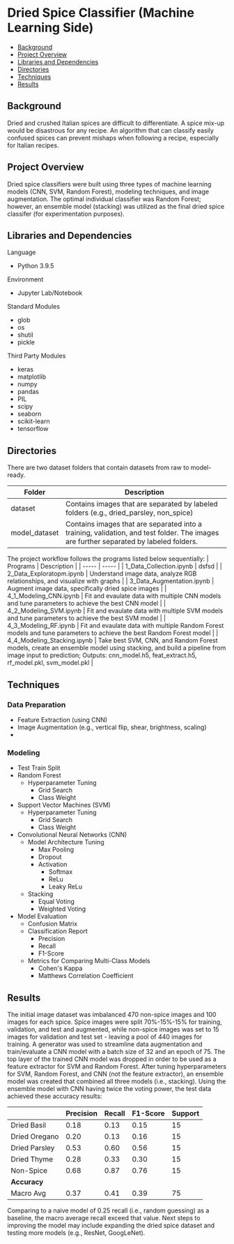 # Dried Spice Classifier (Machine Learning Side)

* [Background](#background)
* [Project Overview](#project-overview)
* [Libraries and Dependencies](#libraries-and-dependencies)
* [Directories](#directories)
* [Techniques](#techniques)
* [Results](#results)

## Background
Dried and crushed Italian spices are difficult to differentiate. A spice mix-up would be disastrous for any recipe. An algorithm that can classify easily confused spices can prevent mishaps when following a recipe, especially for Italian recipes.

## Project Overview
Dried spice classifiers were built using three types of machine learning models (CNN, SVM, Random Forest), modeling techniques, and image augmentation. The optimal individual classifier was Random Forest; however, an ensemble model (stacking) was utilized as the final dried spice classifer (for experimentation purposes).


## Libraries and Dependencies
Language
- Python 3.9.5

Environment
- Jupyter Lab/Notebook

Standard Modules
- glob
- os
- shutil
- pickle

Third Party Modules
- keras
- matplotlib
- numpy
- pandas
- PIL
- scipy
- seaborn
- scikit-learn
- tensorflow

## Directories
There are two dataset folders that contain datasets from raw to model-ready.

| Folder | Description |
| ----- | ----- |
| dataset | Contains images that are separated by labeled folders (e.g., dried_parsley, non_spice) |
| model_dataset | Contains images that are separated into a training, validation, and test folder. The images are further separated by labeled folders. |

The project workflow follows the programs listed below sequentially:
| Programs | Description |
| ----- | ----- |
| 1_Data_Collection.ipynb | dsfsd |
| 2_Data_Exploratopm.ipynb | Understand image data, analyze RGB relationships, and visualize with graphs |
| 3_Data_Augmentation.ipynb | Augment image data, specifically dried spice images |
| 4_1_Modeling_CNN.ipynb | Fit and evaulate data with multiple CNN models and tune parameters to achieve the best CNN model |
| 4_2_Modeling_SVM.ipynb | Fit and evaulate data with multiple SVM models and tune parameters to achieve the best SVM model |
| 4_3_Modeling_RF.ipynb | Fit and evaulate data with multiple Random Forest models and tune parameters to achieve the best Random Forest model |
| 4_4_Modeling_Stacking.ipynb | Take best SVM, CNN, and Random Forest models, create an ensemble model using stacking, and build a pipeline from image input to prediction; Outputs: cnn_model.h5, feat_extract.h5,  rf_model.pkl, svm_model.pkl |

## Techniques
### Data Preparation
- Feature Extraction (using CNN)
- Image Augmentation (e.g., vertical flip, shear, brightness, scaling)
- 
### Modeling
- Test Train Split
- Random Forest
  - Hyperparameter Tuning
    - Grid Search
    - Class Weight
- Support Vector Machines (SVM)
  - Hyperparameter Tuning
    - Grid Search
    - Class Weight
- Convolutional Neural Networks (CNN)
  - Model Architecture Tuning
    - Max Pooling
    - Dropout
    - Activation
      - Softmax
      - ReLu
      - Leaky ReLu
  - Stacking
    - Equal Voting
    - Weighted Voting
- Model Evaluation
  - Confusion Matrix
  - Classification Report
    - Precision
    - Recall
    - F1-Score
  - Metrics for Comparing Multi-Class Models
    - Cohen's Kappa
    - Matthews Correlation Coefficient

## Results
The initial image dataset was imbalanced 470 non-spice images and 100 images for each spice. Spice images were split 70%-15%-15% for training, validation, and test and augmented, while non-spice images was set to 15 images for validation and test set - leaving a pool of 440 images for training. A generator was used to streamline data augmentation and train/evaluate a CNN model with a batch size of 32 and an epoch of 75. The top layer of the trained CNN model was dropped in order to be used as a feature extractor for SVM and Random Forest. After tuning hyperparameters for SVM, Random Forest, and CNN (not the feature extractor), an ensemble model was created that combined all three models (i.e., stacking). Using the ensemble model with CNN having twice the voting power, the test data achieved these accuracy results:

|       | Precision | Recall | F1-Score | Support |
| ----- | ----- | ----- | ----- | ----- |
| Dried Basil | 0.18 | 0.13 | 0.15 | 15 |
| Dried Oregano | 0.20 | 0.13 | 0.16 | 15 |
| Dried Parsley | 0.53 | 0.60 | 0.56 | 15 |
| Dried Thyme | 0.28 | 0.33 | 0.30 | 15 |
| Non-Spice | 0.68 | 0.87 | 0.76 | 15 |
| **Accuracy** | | | | |
| Macro Avg| 0.37 | 0.41 | 0.39 | 75 |

Comparing to a naive model of 0.25 recall (i.e., random guessing) as a baseline, the macro average recall exceed that value. Next steps to improving the model may include expanding the dried spice dataset and testing more models (e.g., ResNet, GoogLeNet).
